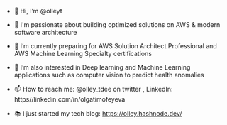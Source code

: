 - 👋 Hi, I’m @olleyt
- 👀 I'm passionate about building optimized solutions on AWS & modern software architecture
- 💞️ I’m currently preparing for AWS Solution Architect Professional and AWS Machine Learning Specialty certifications
- 🌱 I’m also interested in Deep learning and Machine Learning applications such as computer vision to predict health anomalies

- 📫 How to reach me: @olley_tdee on twitter , LinkedIn: https//linkedin.com/in/olgatimofeyeva
- 📚 I just started my tech blog: https://olley.hashnode.dev/

<!---
olleyt/olleyt is a ✨ special ✨ repository because its `README.md` (this file) appears on your GitHub profile.
You can click the Preview link to take a look at your changes.
--->
